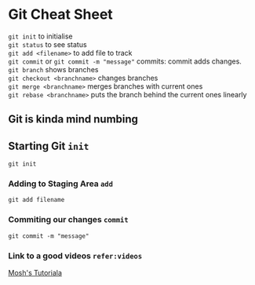 # Git Cheat Sheet

`git init` to initialise  
`git status` to see status  
`git add <filename>` to add file to track  
`git commit` or `git commit -m "message"` commits: commit adds changes.  
`git branch` shows branches  
`git checkout <branchname>` changes branches  
`git merge <branchname>` merges branches with current ones  
`git rebase <branchname>` puts the branch behind the current ones linearly

## Git is kinda mind numbing 

## Starting Git `init`

```git init```

### Adding to Staging Area `add`

```git add filename```

### Commiting our changes  `commit`

```git commit -m "message"```

### Link to a good videos  `refer:videos`

[Mosh's Tutoriala](https://www.youtube.com/watch?v=8JJ101D3knE)
